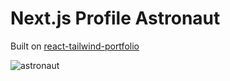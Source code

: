 # Next.js Profile Astronaut

Built on [react-tailwind-portfolio](https://github.com/Reayhs/react-tailwind-portfolio)

![astronaut](docs/landing.gif)
